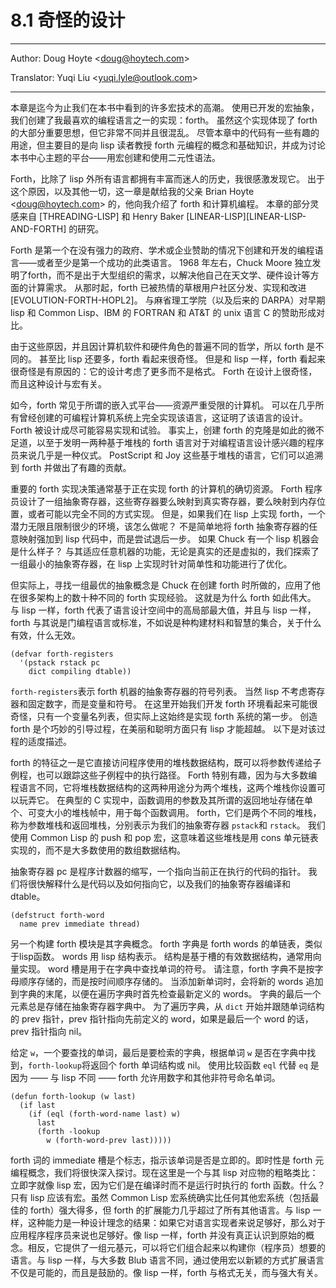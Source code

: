 # 8.1 奇怪的设计

---

Author: Doug Hoyte <[doug@hoytech.com](mailto:doug@hoytech.com)>

Translator: Yuqi Liu <[yuqi.lyle@outlook.com](mailto:yuqi.lyle@outlook.com)>

---

本章是迄今为止我们在本书中看到的许多宏技术的高潮。 使用已开发的宏抽象，我们创建了我最喜欢的编程语言之一的实现：forth。 虽然这个实现体现了 forth 的大部分重要思想，但它非常不同并且很混乱。 尽管本章中的代码有一些有趣的用途，但主要目的是向 lisp 读者教授 forth 元编程的概念和基础知识，并成为讨论本书中心主题的平台——用宏创建和使用二元性语法。


Forth，比除了 lisp 外所有语言都拥有丰富而迷人的历史，我很感激发现它。 出于这个原因，以及其他一切，这一章是献给我的父亲 Brian Hoyte <[doug@hoytech.com](mailto:doug@hoytech.com)>
 的，他向我介绍了 forth 和计算机编程。 本章的部分灵感来自 [THREADING-LISP] 和 Henry Baker [LINEAR-LISP][LINEAR-LISP-AND-FORTH] 的研究。


Forth 是第一个在没有强力的政府、学术或企业赞助的情况下创建和开发的编程语言——或者至少是第一个成功的此类语言。 1968 年左右，Chuck Moore 独立发明了forth，而不是出于大型组织的需求，以解决他自己在天文学、硬件设计等方面的计算需求。 从那时起，forth 已被热情的草根用户社区分发、实现和改进[EVOLUTION-FORTH-HOPL2]。 与麻省理工学院（以及后来的 DARPA）对早期 lisp 和 Common Lisp、IBM 的 FORTRAN 和 AT&T 的 unix 语言 C 的赞助形成对比。


由于这些原因，并且因计算机软件和硬件角色的普遍不同的哲学，所以 forth 是不同的。 甚至比 lisp 还要多，forth 看起来很奇怪。 但是和 lisp 一样，forth 看起来很奇怪是有原因的：它的设计考虑了更多而不是格式。 Forth 在设计上很奇怪，而且这种设计与宏有关。


如今，forth 常见于所谓的嵌入式平台——资源严重受限的计算机。 可以在几乎所有曾经创建的可编程计算机系统上完全实现该语言，这证明了该语言的设计。 Forth 被设计成尽可能容易实现和试验。 事实上，创建 forth 的克隆是如此的微不足道，以至于发明一两种基于堆栈的 forth 语言对于对编程语言设计感兴趣的程序员来说几乎是一种仪式。 PostScript 和 Joy 这些基于堆栈的语言，它们可以追溯到 forth 并做出了有趣的贡献。


重要的 forth 实现决策通常基于正在实现 forth 的计算机的确切资源。 Forth 程序员设计了一组抽象寄存器，这些寄存器要么映射到真实寄存器，要么映射到内存位置，或者可能以完全不同的方式实现。 但是，如果我们在 lisp 上实现 forth，一个潜力无限且限制很少的环境，该怎么做呢？ 不是简单地将 forth 抽象寄存器的任意映射强加到 lisp 代码中，而是尝试退后一步。 如果 Chuck 有一个 lisp 机器会是什么样子？ 与其适应任意机器的功能，无论是真实的还是虚拟的，我们探索了一组最小的抽象寄存器，在 lisp 上实现时针对简单性和功能进行了优化。


但实际上，寻找一组最优的抽象概念是 Chuck 在创建 forth 时所做的，应用了他在很多架构上的数十种不同的 forth 实现经验。 这就是为什么 forth 如此伟大。 与 lisp 一样，forth 代表了语言设计空间中的高局部最大值，并且与 lisp 一样，forth 与其说是门编程语言或标准，不如说是种构建材料和智慧的集合，关于什么有效，什么无效。
```
(defvar forth-registers
  '(pstack rstack pc
    dict compiling dtable))
```
`forth-registers`表示 forth 机器的抽象寄存器的符号列表。 当然 lisp 不考虑寄存器和固定数字，而是变量和符号。 在这里开始我们开发 forth 环境看起来可能很奇怪，只有一个变量名列表，但实际上这始终是实现 forth 系统的第一步。 创造 forth 是个巧妙的引导过程，在美丽和聪明方面只有 lisp 才能超越。 以下是对该过程的适度描述。


forth 的特征之一是它直接访问程序使用的堆栈数据结构，既可以将参数传递给子例程，也可以跟踪这些子例程中的执行路径。 Forth 特别有趣，因为与大多数编程语言不同，它将堆栈数据结构的这两种用途分为两个堆栈，这两个堆栈你设置可以玩弄它。 在典型的 C 实现中，函数调用的参数及其所谓的返回地址存储在单个、可变大小的堆栈帧中，用于每个函数调用。 forth，它们是两个不同的堆栈，称为参数堆栈和返回堆栈，分别表示为我们的抽象寄存器 `pstack`和 `rstack`。 我们使用 Common Lisp 的 push 和 pop 宏，这意味着这些堆栈是用 cons 单元链表实现的，而不是大多数使用的数组数据结构。


抽象寄存器 pc 是程序计数器的缩写，一个指向当前正在执行的代码的指针。 我们将很快解释什么是代码以及如何指向它，以及我们的抽象寄存器编译和 dtable。
```
(defstruct forth-word
  name prev immediate thread)
```
另一个构建 forth 模块是其字典概念。  forth 字典是 forth words 的单链表，类似于lisp函数。 words 用 lisp 结构表示。 结构是基于槽的有效数据结构，通常用向量实现。 word 槽是用于在字典中查找单词的符号。 请注意，forth 字典不是按字母顺序存储的，而是按时间顺序存储的。 当添加新单词时，会将新的 words 追加到字典的末尾，以便在遍历字典时首先检查最新定义的 words。 字典的最后一个元素总是存储在抽象寄存器字典中。 为了遍历字典，从 `dict` 开始并跟随单词结构的 prev 指针，prev 指针指向先前定义的 word，如果是最后一个 word 的话，prev 指针指向 nil。


给定 `w`，一个要查找的单词，最后是要检索的字典，根据单词 `w` 是否在字典中找到，`forth-lookup`将返回个 forth 单词结构或 nil。 使用比较函数 `eql` 代替 `eq` 是因为 —— 与 lisp 不同 —— forth 允许用数字和其他非符号命名单词。
```
(defun forth-lookup (w last)
  (if last
    (if (eql (forth-word-name last) w)
      last
      (forth -lookup
        w (forth-word-prev last)))))
```
forth 词的 immediate 槽是个标志，指示该单词是否是立即的。即时性是 forth 元编程概念，我们将很快深入探讨。现在这里是一个与其 lisp 对应物的粗略类比：立即字就像 lisp 宏，因为它们是在编译时而不是运行时执行的 forth 函数。什么？只有 lisp 应该有宏。虽然 Common Lisp 宏系统确实比任何其他宏系统（包括最佳的 forth）强大得多，但 forth 的扩展能力几乎超过了所有其他语言。与 lisp 一样，这种能力是一种设计理念的结果：如果它对语言实现者来说足够好，那么对于应用程序程序员来说也足够好。像 lisp 一样，forth 并没有真正认识到原始的概念。相反，它提供了一组元基元，可以将它们组合起来以构建你（程序员）想要的语言。与 lisp 一样，与大多数 Blub 语言不同，通过使用宏以新颖的方式扩展语言不仅是可能的，而且是鼓励的。像 lisp 一样，forth 与格式无关，而与强大有关。
